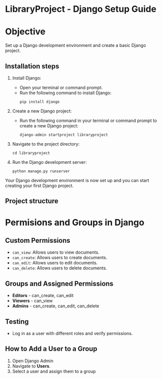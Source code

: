 # LibraryProject - Django Setup Guide

# Objective
Set up a Django development environment and create a basic Django project.

## Installation steps
1. Install Django:
   - Open your terminal or command prompt.
   - Run the following command to install Django:
     ```
     pip install django
     ```

2. Create a new Django project:
   - Run the following command in your terminal or command prompt to create a new Django project:
     ```
     django-admin startproject libraryproject
     ```
3. Navigate to the project directory:
     ```
     cd libraryproject
     ```

4. Run the Django development server:
     ```
     python manage.py runserver
     ```

Your Django development environment is now set up and you can start creating your first Django project.

## Project structure

# Permisions and Groups in Django

## Custom Permissions
- `can_view`: Allows users to view documents.
- `can_create`: Allows users to create documents.
- `can_edit`: Allows users to edit documents.
- `can_delete`: Allows users to delete documents.

## Groups and Assigned Permissions
- **Editors** - can_create, can_edit
- **Viewers** - can_view
- **Admins** - can_create, can_edit, can_delete

## Testing
- Log in as a user with different roles and verify permissions.

## How to Add a User to a Group
1. Open Django Admin
2. Navigate to **Users**.
3. Select a user and assign them to a group


